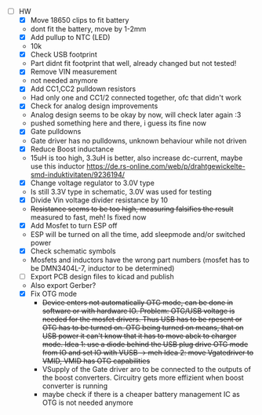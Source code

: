 - [ ] HW
	- [x] Move 18650 clips to fit battery
	- dont fit the battery, move by 1-2mm
	- [x] Add pullup to NTC (LED)
	- 10k
	- [x] Check USB footprint
	- Part didnt fit footprint that well, already changed but not tested!
	- [x] Remove VIN measurement
	- not needed anymore
	- [x] Add CC1,CC2 pulldown resistors
	- Had only one and CC1/2 connected together, ofc that didn't work
	- [x] Check for analog design improvements
	- Analog design seems to be okay by now, will check later again :3
	- pushed something here and there, i guess its fine now
	- [x] Gate pulldowns
	- Gate driver has no pulldowns, unknown behaviour while not driven
	- [x] Reduce Boost inductance
	- 15uH is too high, 3.3uH is better, also increase dc-current, maybe use this inductor https://de.rs-online.com/web/p/drahtgewickelte-smd-induktivitaten/9236194/
	- [x] Change voltage regulator to 3.0V type
	- Is still 3.3V type in schematic, 3.0V was used for testing
	- [x] Divide Vin voltage divider resistance by 10
	- ~~Resistance seems to be too high, measuring falsifies the result~~ measured to fast, meh! Is fixed now
	- [x] Add Mosfet to turn ESP off
	- ESP will be turned on all the time, add sleepmode and/or switched power 
	- [x] Check schematic symbols
	- Mosfets and inductors have the wrong part numbers (mosfet has to be DMN3404L-7, inductor to be determined)
	- [ ] Export PCB design files to kicad and publish
	- Also export Gerber?
	- [x] Fix OTG mode
		- ~~Device enters not automatically OTG mode, can be done in software or with hardware IO. Problem: OTG/USB voltage is needed for the mosfet drivers. Thus USB has to be rpesent or OTG has 
to be turned on. OTG being turned on means, that on USB power it can't know that it has to move abck to charger mode. Idea 1: use a diode behind the USB plug drive OTG mode from IO and set IO with VUSB 
-> meh Idea 2: move Vgatedriver to VMID, VMID has OTG capabilities~~
		- VSupply of the Gate driver aro to be connected to the outputs of the boost converters. Circuitry gets more effizient when boost converter is running
		- maybe check if there is a cheaper battery management IC as OTG is not needed anymore
